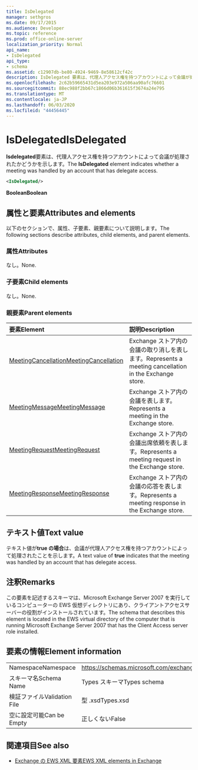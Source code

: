 ```yaml
---
title: IsDelegated
manager: sethgros
ms.date: 09/17/2015
ms.audience: Developer
ms.topic: reference
ms.prod: office-online-server
localization_priority: Normal
api_name:
- IsDelegated
api_type:
- schema
ms.assetid: c12907db-be80-4924-9469-8e58612cf42c
description: IsDelegated 要素は、代理人アクセス権を持つアカウントによって会議が処理されたかどうかを示します。
ms.openlocfilehash: 2c62b59665431d5ea203e972a506aa90afc76601
ms.sourcegitcommit: 88ec988f2bb67c1866d06b361615f3674a24e795
ms.translationtype: MT
ms.contentlocale: ja-JP
ms.lasthandoff: 06/03/2020
ms.locfileid: "44456445"
---
```

# <a name="isdelegated"></a><span data-ttu-id="0bb90-103">IsDelegated</span><span class="sxs-lookup"><span data-stu-id="0bb90-103">IsDelegated</span></span>

<span data-ttu-id="0bb90-104">**Isdelegated**要素は、代理人アクセス権を持つアカウントによって会議が処理されたかどうかを示します。</span><span class="sxs-lookup"><span data-stu-id="0bb90-104">The **IsDelegated** element indicates whether a meeting was handled by an account that has delegate access.</span></span> 
  
```xml
<IsDelegated/>
```

 <span data-ttu-id="0bb90-105">**Boolean**</span><span class="sxs-lookup"><span data-stu-id="0bb90-105">**Boolean**</span></span>
## <a name="attributes-and-elements"></a><span data-ttu-id="0bb90-106">属性と要素</span><span class="sxs-lookup"><span data-stu-id="0bb90-106">Attributes and elements</span></span>

<span data-ttu-id="0bb90-107">以下のセクションで、属性、子要素、親要素について説明します。</span><span class="sxs-lookup"><span data-stu-id="0bb90-107">The following sections describe attributes, child elements, and parent elements.</span></span>
  
### <a name="attributes"></a><span data-ttu-id="0bb90-108">属性</span><span class="sxs-lookup"><span data-stu-id="0bb90-108">Attributes</span></span>

<span data-ttu-id="0bb90-109">なし。</span><span class="sxs-lookup"><span data-stu-id="0bb90-109">None.</span></span>
  
### <a name="child-elements"></a><span data-ttu-id="0bb90-110">子要素</span><span class="sxs-lookup"><span data-stu-id="0bb90-110">Child elements</span></span>

<span data-ttu-id="0bb90-111">なし。</span><span class="sxs-lookup"><span data-stu-id="0bb90-111">None.</span></span>
  
### <a name="parent-elements"></a><span data-ttu-id="0bb90-112">親要素</span><span class="sxs-lookup"><span data-stu-id="0bb90-112">Parent elements</span></span>

|<span data-ttu-id="0bb90-113">**要素**</span><span class="sxs-lookup"><span data-stu-id="0bb90-113">**Element**</span></span>|<span data-ttu-id="0bb90-114">**説明**</span><span class="sxs-lookup"><span data-stu-id="0bb90-114">**Description**</span></span>|
|:-----|:-----|
|[<span data-ttu-id="0bb90-115">MeetingCancellation</span><span class="sxs-lookup"><span data-stu-id="0bb90-115">MeetingCancellation</span></span>](meetingcancellation.md) <br/> |<span data-ttu-id="0bb90-116">Exchange ストア内の会議の取り消しを表します。</span><span class="sxs-lookup"><span data-stu-id="0bb90-116">Represents a meeting cancellation in the Exchange store.</span></span>  <br/> |
|[<span data-ttu-id="0bb90-117">MeetingMessage</span><span class="sxs-lookup"><span data-stu-id="0bb90-117">MeetingMessage</span></span>](meetingmessage.md) <br/> |<span data-ttu-id="0bb90-118">Exchange ストア内の会議を表します。</span><span class="sxs-lookup"><span data-stu-id="0bb90-118">Represents a meeting in the Exchange store.</span></span>  <br/> |
|[<span data-ttu-id="0bb90-119">MeetingRequest</span><span class="sxs-lookup"><span data-stu-id="0bb90-119">MeetingRequest</span></span>](meetingrequest.md) <br/> |<span data-ttu-id="0bb90-120">Exchange ストア内の会議出席依頼を表します。</span><span class="sxs-lookup"><span data-stu-id="0bb90-120">Represents a meeting request in the Exchange store.</span></span>  <br/> |
|[<span data-ttu-id="0bb90-121">MeetingResponse</span><span class="sxs-lookup"><span data-stu-id="0bb90-121">MeetingResponse</span></span>](meetingresponse.md) <br/> |<span data-ttu-id="0bb90-122">Exchange ストア内の会議の応答を表します。</span><span class="sxs-lookup"><span data-stu-id="0bb90-122">Represents a meeting response in the Exchange store.</span></span>  <br/> |
   
## <a name="text-value"></a><span data-ttu-id="0bb90-123">テキスト値</span><span class="sxs-lookup"><span data-stu-id="0bb90-123">Text value</span></span>

<span data-ttu-id="0bb90-124">テキスト値が**true の場合**は、会議が代理人アクセス権を持つアカウントによって処理されたことを示します。</span><span class="sxs-lookup"><span data-stu-id="0bb90-124">A text value of **true** indicates that the meeting was handled by an account that has delegate access.</span></span> 
  
## <a name="remarks"></a><span data-ttu-id="0bb90-125">注釈</span><span class="sxs-lookup"><span data-stu-id="0bb90-125">Remarks</span></span>

<span data-ttu-id="0bb90-126">この要素を記述するスキーマは、Microsoft Exchange Server 2007 を実行しているコンピューターの EWS 仮想ディレクトリにあり、クライアントアクセスサーバーの役割がインストールされています。</span><span class="sxs-lookup"><span data-stu-id="0bb90-126">The schema that describes this element is located in the EWS virtual directory of the computer that is running Microsoft Exchange Server 2007 that has the Client Access server role installed.</span></span>
  
## <a name="element-information"></a><span data-ttu-id="0bb90-127">要素の情報</span><span class="sxs-lookup"><span data-stu-id="0bb90-127">Element information</span></span>

|||
|:-----|:-----|
|<span data-ttu-id="0bb90-128">Namespace</span><span class="sxs-lookup"><span data-stu-id="0bb90-128">Namespace</span></span>  <br/> |https://schemas.microsoft.com/exchange/services/2006/types  <br/> |
|<span data-ttu-id="0bb90-129">スキーマ名</span><span class="sxs-lookup"><span data-stu-id="0bb90-129">Schema Name</span></span>  <br/> |<span data-ttu-id="0bb90-130">Types スキーマ</span><span class="sxs-lookup"><span data-stu-id="0bb90-130">Types schema</span></span>  <br/> |
|<span data-ttu-id="0bb90-131">検証ファイル</span><span class="sxs-lookup"><span data-stu-id="0bb90-131">Validation File</span></span>  <br/> |<span data-ttu-id="0bb90-132">型 .xsd</span><span class="sxs-lookup"><span data-stu-id="0bb90-132">Types.xsd</span></span>  <br/> |
|<span data-ttu-id="0bb90-133">空に設定可能</span><span class="sxs-lookup"><span data-stu-id="0bb90-133">Can be Empty</span></span>  <br/> |<span data-ttu-id="0bb90-134">正しくない</span><span class="sxs-lookup"><span data-stu-id="0bb90-134">False</span></span>  <br/> |
   
## <a name="see-also"></a><span data-ttu-id="0bb90-135">関連項目</span><span class="sxs-lookup"><span data-stu-id="0bb90-135">See also</span></span>



- [<span data-ttu-id="0bb90-136">Exchange の EWS XML 要素</span><span class="sxs-lookup"><span data-stu-id="0bb90-136">EWS XML elements in Exchange</span></span>](ews-xml-elements-in-exchange.md)

